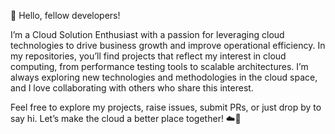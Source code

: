 👋 Hello, fellow developers!

I’m a Cloud Solution Enthusiast with a passion for leveraging cloud technologies to drive business growth and improve operational efficiency. In my repositories, you’ll find projects that reflect my interest in cloud computing, from performance testing tools to scalable architectures. I’m always exploring new technologies and methodologies in the cloud space, and I love collaborating with others who share this interest.

Feel free to explore my projects, raise issues, submit PRs, or just drop by to say hi. Let’s make the cloud a better place together! ☁️🚀


